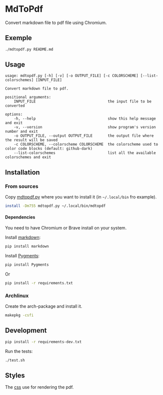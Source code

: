# MdToPdf

Convert markdown file to pdf file using Chromium.

## Exemple

```sh
./mdtopdf.py README.md
```

## Usage

```
usage: mdtopdf.py [-h] [-v] [-o OUTPUT_FILE] [-c COLORSCHEME] [--list-colorschemes] [INPUT_FILE]

Convert markdown file to pdf.

positional arguments:
    INPUT_FILE                                 the input file to be converted

options:
    -h, --help                                 show this help message and exit
    -v, --version                              show program's version number and exit
    -o OUTPUT_FILE, --output OUTPUT_FILE       the output file where the result will be saved
    -c COLORSCHEME, --colorscheme COLORSCHEME  the colorscheme used to color code blocks (default: github-dark)
    --list-colorschemes                        list all the available colorschemes and exit
```

## Installation

### From sources

Copy [mdtopdf.py](./mdtopdf.py) where you want to install it (in `~/.local/bin`
fro example).

```sh
install -Dm755 mdtopdf.py ~/.local/bin/mdtopdf
```

#### Dependencies

You need to have Chromium or Brave install on your system.

Install [markdown](https://pypi.org/project/Markdown):

```sh
pip install markdown
```

Install [Pygments](https://pygments.org):

```sh
pip install Pygments
```

Or

```sh
pip install -r requirements.txt
```

### Archlinux

Create the arch-package and install it.

```sh
makepkg -csfi
```

## Development


```sh
pip install -r requirements-dev.txt
```

Run the tests:

```sh
./test.sh
```

## Styles

The [css](https://github.com/sindresorhus/github-markdown-css) use for
rendering the pdf.
